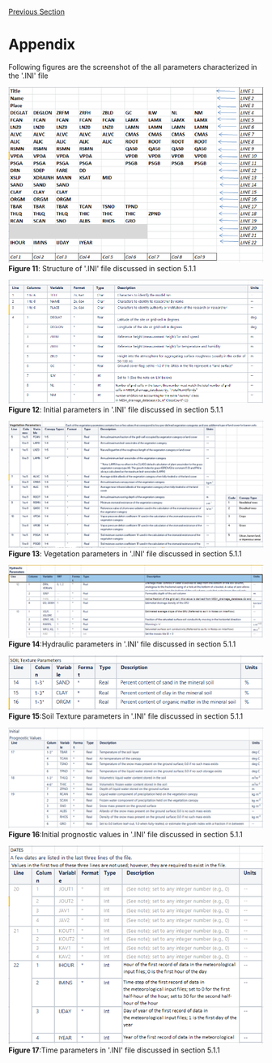---
---

[Previous Section](references.html)

# Appendix

Following figures are the screenshot of the all parameters characterized in the '.INI' file

![](figures/afigure11.png) **Figure 11**: Structure of '.INI' file discussed in section 5.1.1

![](figures/afigure12.png) **Figure 12**: Initial parameters in '.INI' file discussed in section 5.1.1

![](figures/afigure13.png) **Figure 13**: Vegetation parameters in '.INI' file discussed in section 5.1.1

![](figures/afigure14.png) **Figure 14**:Hydraulic parameters in '.INI' file discussed in section 5.1.1

![](figures/afigure15.png) **Figure 15**:Soil Texture parameters in '.INI' file discussed in section 5.1.1

![](figures/afigure16.png) **Figure 16**:Initial prognostic values in '.INI' file discussed in section 5.1.1

![](figures/afigure17.png) **Figure 17**:Time parameters in '.INI' file discussed in section 5.1.1
